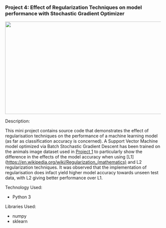 ### Project 4: Effect of Regularization Techniques on model performance with Stochastic Gradient Optimizer
<p align="center">
    <img width="600" height="300"
     src="https://miro.medium.com/max/1000/1*zMLv7EHYtjfr94JOBzjqTA.png">
</p>

Description:

This mini project contains source code that demonstrates the effect
 of regularisation techniques on the performance of a machine 
 learning model (as far as classification accuracy is concerned). A
  Support Vector Machine model optimized via Batch Stochastic Gradient 
  Descent has been trained on the animals image dataset used in 
  [Project 1](https://github.com/nombreinvicto/DeepLearningCV/tree/master/Project1_knn)
  to particularly show the difference in the effects of the model 
  accuracy when using [L1](https://en.wikipedia.org/wiki/Regularization_(mathematics) 
  and L2 regularization techniques. It was observed that the 
  implementation of regularisation does 
  infact yield higher model accuracy towards unseen test data, with
   L2 giving better performance over L1. 

Technology Used:

* Python 3

Libraries Used:

* numpy
* sklearn